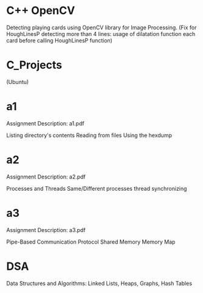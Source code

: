 # C++ OpenCV

Detecting playing cards using OpenCV library for Image Processing.
(Fix for HoughLinesP detecting more than 4 lines: usage of dilatation function each card before calling HoughLinesP function)

# C_Projects
(Ubuntu)
# a1

Assignment Description: a1.pdf

Listing directory's contents
Reading from files
Using the hexdump

# a2
Assignment Description: a2.pdf

Processes and Threads
Same/Different processes thread synchronizing

# a3
Assignment Description: a3.pdf

Pipe-Based Communication Protocol
Shared Memory
Memory Map

# DSA
Data Structures and Algorithms:
Linked Lists, Heaps, Graphs, Hash Tables
